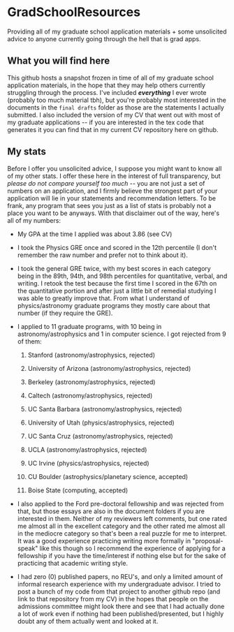 # GradSchoolResources
Providing all of my graduate school application materials + some unsolicited advice to anyone currently going through the hell that is grad apps. 


## What you will find here
This github hosts a snapshot frozen in time of all of my graduate school application materials, in the hope that they may help others currently struggling through the process. I've included ***everything*** I ever wrote (probably too much material tbh), but you're probably most interested in the documents in the `final drafts` folder as those are the statements I actually submitted. I also included the version of my CV that went out with most of my graduate applications -- if you are interested in the tex code that generates it you can find that in my current CV repository here on github. 

## My stats
Before I offer you unsolicited advice, I suppose you might want to know all of my other stats. I offer these here in the interest of full transparency, but *please do not compare yourself too much* -- you are not just a set of numbers on an application, and I firmly believe the strongest part of your application will lie in your statements and recommendation letters. To be frank, any program that sees you just as a list of stats is probably not a place you want to be anyways. With that disclaimer out of the way, here's all of my numbers:

* My GPA at the time I applied was about 3.86 (see CV)

* I took the Physics GRE once and scored in the 12th percentile (I don't remember the raw number and prefer not to think about it).

* I took the general GRE twice, with my best scores in each category being in the 89th, 94th, and 98th percentiles for quantitative, verbal, and writing. I retook the test because the first time I scored in the 67th on the quantitative portion and after just a little bit of remedial studying I was able to greatly improve that. From what I understand of physics/astronomy graduate programs they mostly care about that number (if they require the GRE). 
* I applied to 11 graduate programs, with 10 being in astronomy/astrophysics and 1 in computer science. I got rejected from 9 of them:
    
    1. Stanford (astronomy/astrophysics, rejected)
    
    2. University of Arizona (astronomy/astrophysics, rejected)
    
    3. Berkeley (astronomy/astrophysics, rejected)
    
    4. Caltech (astronomy/astrophysics, rejected)
    
    5. UC Santa Barbara (astronomy/astrophysics, rejected)
    
    6. University of Utah (physics/astrophysics, rejected)
    
    7. UC Santa Cruz (astronomy/astrophysics, rejected)
    
    8. UCLA (astronomy/astrophysics, rejected)
    
    9. UC Irvine (physics/astrophysics, rejected)
    
    10. CU Boulder (astrophysics/planetary science, accepted)
    
    11. Boise State (computing, accepted)

* I also applied to the Ford pre-doctoral fellowship and was rejected from that, but those essays are also in the document folders if you are interested in them. Neither of my reviewers left comments, but one rated me almost all in the excellent category and the other rated me almost all in the mediocre category so that's been a real puzzle for me to interpret. It was a good experience practicing writing more formally in "proposal-speak" like this though so I recommend the experience of applying for a fellowship if you have the time/interest if nothing else but for the sake of practicing that academic writing style. 

* I had zero (0) published papers, no REU's, and only a limited amount of informal research experience with my undergraduate advisor. I tried to post a bunch of my code from that project to another github repo (and link to that repository from my CV) in the hopes that people on the admissions committee might look there and see that I had actually done a lot of work even if nothing had been published/presented, but I highly doubt any of them actually went and looked at it. 
